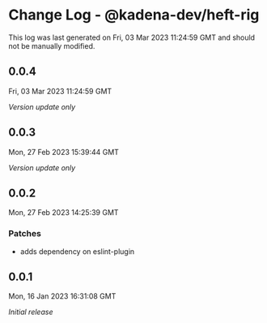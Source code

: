 # Change Log - @kadena-dev/heft-rig

This log was last generated on Fri, 03 Mar 2023 11:24:59 GMT and should not be manually modified.

## 0.0.4
Fri, 03 Mar 2023 11:24:59 GMT

_Version update only_

## 0.0.3
Mon, 27 Feb 2023 15:39:44 GMT

_Version update only_

## 0.0.2
Mon, 27 Feb 2023 14:25:39 GMT

### Patches

- adds dependency on eslint-plugin

## 0.0.1
Mon, 16 Jan 2023 16:31:08 GMT

_Initial release_

